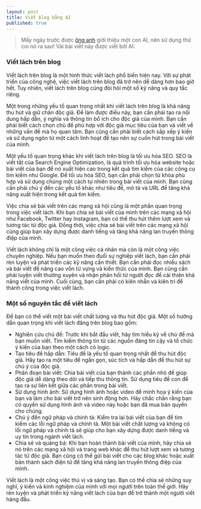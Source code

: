 ```yaml
---
layout: post
title: Viết blog bằng AI
published: true
---
```

> Mấy ngày trước được [ông anh](https://hithesun.com/ "Hi.thesun") giới thiệu một con AI, nên sử dụng thử coi nó ra sao! Vài bài viết này được viết bởi AI:

### Viết lách trên blog

Viết lách trên blog là một hình thức viết lách phổ biến hiện nay. Với sự phát triển của công nghệ, việc viết lách trên blog đã trở nên dễ dàng hơn bao giờ hết. Tuy nhiên, viết lách trên blog cũng đòi hỏi một số kỹ năng và quy tắc riêng.

Một trong những yếu tố quan trọng nhất khi viết lách trên blog là khả năng thu hút và giữ chân độc giả. Để làm được điều này, bạn cần phải tạo ra nội dung hấp dẫn, ý nghĩa và thông tin bổ ích cho độc giả của mình. Bạn cần phải biết cách chọn chủ đề phù hợp với độc giả mục tiêu của bạn và viết về những vấn đề mà họ quan tâm. Bạn cũng cần phải biết cách sắp xếp ý kiến và sử dụng ngôn từ một cách linh hoạt để tạo nên sự cuốn hút trong bài viết của mình.

Một yếu tố quan trọng khác khi viết lách trên blog là tối ưu hóa SEO. SEO là viết tắt của Search Engine Optimization, là quá trình tối ưu hóa website hoặc bài viết của bạn để nó xuất hiện cao trong kết quả tìm kiếm của các công cụ tìm kiếm như Google. Để tối ưu hóa SEO, bạn cần phải chọn từ khóa phù hợp và sử dụng chúng một cách tự nhiên trong bài viết của mình. Bạn cũng cần phải chú ý đến các yếu tố khác như tiêu đề, mô tả và URL để tăng khả năng xuất hiện trong kết quả tìm kiếm.

Việc chia sẻ bài viết trên các mạng xã hội cũng là một phần quan trọng trong việc viết lách. Khi bạn chia sẻ bài viết của mình trên các mạng xã hội như Facebook, Twitter hay Instagram, bạn có thể thu hút thêm lượt xem và tương tác từ độc giả. Đồng thời, việc chia sẻ bài viết trên các mạng xã hội cũng giúp bạn xây dựng được danh tiếng và tăng khả năng lan truyền thông điệp của mình.

Viết lách không chỉ là một công việc cá nhân mà còn là một công việc chuyên nghiệp. Nếu bạn muốn theo đuổi sự nghiệp viết lách, bạn cần phải rèn luyện và phát triển các kỹ năng cần thiết. Bạn cần phải đọc nhiều sách và bài viết để nâng cao vốn từ vựng và kiến thức của mình. Bạn cũng cần phải luyện viết thường xuyên và nhận phản hồi từ người đọc để cải thiện khả năng viết của mình. Cuối cùng, bạn cần phải có kiên nhẫn và kiên trì để thành công trong việc viết lách.

### Một số nguyên tắc để viết lách

Để bạn có thể viết một bài viết chất lượng và thu hút độc giả. Một số hướng dẫn quan trọng khi viết lách đăng trên blog bao gồm:

+ Nghiên cứu chủ đề: Trước khi bắt đầu viết, hãy tìm hiểu kỹ về chủ đề mà bạn muốn viết. Tìm kiếm thông tin từ các nguồn đáng tin cậy và tổ chức ý kiến của bạn theo một cách có logic.
+ Tạo tiêu đề hấp dẫn: Tiêu đề là yếu tố quan trọng nhất để thu hút độc giả. Hãy tạo ra một tiêu đề ngắn gọn, súc tích và hấp dẫn để thu hút sự chú ý của độc giả.
+ Phân đoạn bài viết: Chia bài viết của bạn thành các phần nhỏ để giúp độc giả dễ dàng theo dõi và tiếp thu thông tin. Sử dụng tiêu đề con để tạo ra sự liên kết giữa các phần trong bài viết.
+ Sử dụng hình ảnh: Sử dụng hình ảnh hoặc video để minh họa ý kiến của bạn và làm cho bài viết trở nên sinh động hơn. Hãy chắc chắn rằng bạn có quyền sử dụng hình ảnh và video này hoặc bạn đã mua bản quyền cho chúng.
+ Chú ý đến ngữ pháp và chính tả: Kiểm tra lại bài viết của bạn để tìm kiếm các lỗi ngữ pháp và chính tả. Một bài viết chất lượng và không có lỗi ngữ pháp và chính tả sẽ giúp cho bạn xây dựng được danh tiếng và uy tín trong ngành viết lách.
+ Chia sẻ và quảng bá: Khi bạn hoàn thành bài viết của mình, hãy chia sẻ nó trên các mạng xã hội và trang web khác để thu hút lượt xem và tương tác từ độc giả. Bạn cũng có thể gửi bài viết cho các blog khác hoặc xuất bản thành sách điện tử để tăng khả năng lan truyền thông điệp của mình.

Viết lách là một công việc thú vị và sáng tạo. Bạn có thể chia sẻ những suy nghĩ, ý kiến và kinh nghiệm của mình với mọi người trên toàn thế giới. Hãy rèn luyện và phát triển kỹ năng viết lách của bạn để trở thành một người viết hàng đầu.


